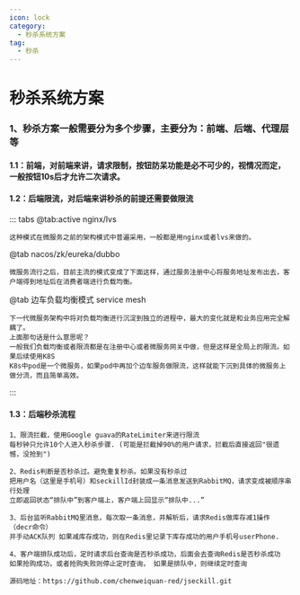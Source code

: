 ```yaml
---
icon: lock
category:
  - 秒杀系统方案
tag:
  - 秒杀
---
```


# 秒杀系统方案

### 1、秒杀方案一般需要分为多个步骤，主要分为：前端、后端、代理层等
#### 1.1：前端，对前端来讲，请求限制，按钮防呆功能是必不可少的，视情况而定，一般按钮10s后才允许二次请求。


#### 1.2：后端限流，对后端来讲秒杀的前提还需要做限流
::: tabs
@tab:active nginx/lvs
```text
这种模式在微服务之前的架构模式中普遍采用，一般都是用nginx或者lvs来做的。
```

@tab nacos/zk/eureka/dubbo
```text
微服务流行之后，目前主流的模式变成了下面这样，通过服务注册中心将服务地址发布出去，客户端得到地址后在消费者端进行负载均衡。
```

@tab 边车负载均衡模式 service mesh
```text
下一代微服务架构中将对负载均衡进行沉淀到独立的进程中，最大的变化就是和业务应用完全解耦了。
上面那句话是什么意思呢？
一般我们负载均衡或者限流都是在注册中心或者微服务网关中做，但是这样是全局上的限流。如果后续使用K8S
K8s中pod是一个微服务，如果pod中再加个边车服务做限流，这样就能下沉到具体的微服务上做分流，而且简单高效。
```

:::


#### 1.3：后端秒杀流程
```text
1、限流拦截，使用Google guava的RateLimiter来进行限流
每秒钟只允许10个人进入秒杀步骤. (可能是拦截掉90%的用户请求，拦截后直接返回"很遗憾，没抢到")

2、Redis判断是否秒杀过。避免重复秒杀。如果没有秒杀过
把用户名（这里是手机号）和seckillId封装成一条消息发送到RabbitMQ，请求变成被顺序串行处理
立即返回状态“排队中”到客户端上，客户端上回显示“排队中...”

3、后台监听RabbitMQ里消息，每次取一条消息，并解析后，请求Redis做库存减1操作（decr命令）
并手动ACK队列 如果减库存成功，则在Redis里记录下库存成功的用户手机号userPhone.

4、客户端排队成功后，定时请求后台查询是否秒杀成功，后面会去查询Redis是否秒杀成功
如果抢购成功，或者抢购失败则停止定时查询， 如果是排队中，则继续定时查询

源码地址：https://github.com/chenweiquan-red/jseckill.git

```




